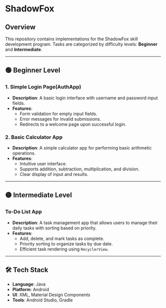 # ShadowFox

## Overview
This repository contains implementations for the ShadowFox skill development program. Tasks are categorized by difficulty levels: **Beginner** and **Intermediate**.

---

## 🟢 Beginner Level 

### 1. Simple Login Page(AuthApp)
- **Description**: A basic login interface with username and password input fields.
- **Features**:
  - Form validation for empty input fields.
  - Error messages for invalid submissions.
  - Redirects to a welcome page upon successful login.

### 2. Basic Calculator App
- **Description**: A simple calculator app for performing basic arithmetic operations.
- **Features**:
  - Intuitive user interface.
  - Supports addition, subtraction, multiplication, and division.
  - Clear display of input and results.

---

## 🟡 Intermediate Level

### To-Do List App
- **Description**: A task management app that allows users to manage their daily tasks with sorting based on priority.
- **Features**:
  - Add, delete, and mark tasks as complete.
  - Priority sorting to organize tasks by due date.
  - Efficient task rendering using `RecyclerView`.

---

## 🛠 Tech Stack

- **Language**: Java   
- **Platform**: Android 
- **UI**: XML, Material Design Components  
- **Tools**: Android Studio, Gradle


